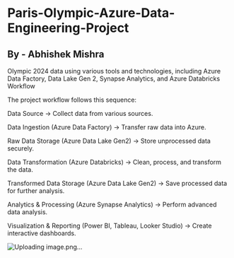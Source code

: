 # Paris-Olympic-Azure-Data-Engineering-Project 
## By - Abhishek Mishra
Olympic 2024 data using various tools and technologies, including Azure Data Factory, Data Lake Gen 2, Synapse Analytics, and Azure Databricks
Workflow


The project workflow follows this sequence:

Data Source → Collect data from various sources.

Data Ingestion (Azure Data Factory) → Transfer raw data into Azure.

Raw Data Storage (Azure Data Lake Gen2) → Store unprocessed data securely.

Data Transformation (Azure Databricks) → Clean, process, and transform the data.

Transformed Data Storage (Azure Data Lake Gen2) → Save processed data for further analysis.

Analytics & Processing (Azure Synapse Analytics) → Perform advanced data analysis.

Visualization & Reporting (Power BI, Tableau, Looker Studio) → Create interactive dashboards.


![Uploading image.png…]()
